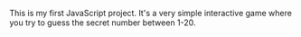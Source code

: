 This is my first JavaScript project. It's a very simple interactive game where you try to guess the secret number between 1-20.
